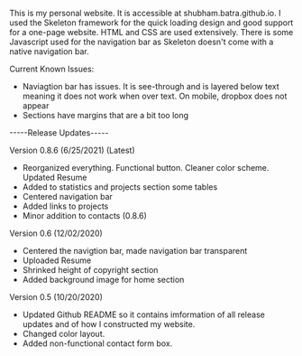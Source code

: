 This is my personal website. It is accessible at shubham.batra.github.io. I used the Skeleton framework for the quick loading design and good support for a one-page website. HTML and CSS are used extensively. There is some Javascript used for the navigation bar as Skeleton doesn't come with a native navigation bar.

Current Known Issues:
- Naviagtion bar has issues. It is see-through and is layered below text meaning it does not work when over text. On mobile, dropbox does not appear
- Sections have margins that are a bit too long


-----Release Updates-----

Version 0.8.6 (6/25/2021) (Latest)
- Reorganized everything. Functional button. Cleaner color scheme. Updated Resume
- Added to statistics and projects section some tables
- Centered navigation bar
- Added links to projects
- Minor addition to contacts (0.8.6)

Version 0.6 (12/02/2020)
- Centered the navigtion bar, made navigation bar transparent
- Uploaded Resume
- Shrinked height of copyright section
- Added background image for home section

Version 0.5 (10/20/2020) 
- Updated Github README so it contains imformation of all release updates and of how I constructed my website.
- Changed color layout. 
- Added non-functional contact form box. 
